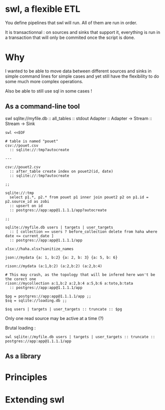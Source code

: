 # swl, a flexible ETL

You define pipelines that swl will run. All of them are run in order.

It is transactionnal : on sources and sinks that support it, everything is run in a transaction that will only be commited once the script is done.

# Why

I wanted to be able to move data between different sources and sinks in simple command lines for simple cases and yet still have the flexibility to do some much more complex operations.

Also be able to still use sql in some cases !

## As a command-line tool

swl sqlite://myfile.db :: all_tables :: stdout
     Adapter :: Adapter -> Stream :: Stream -> Sink

```
swl <<EOF

# table is named "pouet"
csv://pouet.csv
  :: sqlite://:tmp?autocreate

---

csv://pouet2.csv
  :: after_table create index on pouet2(id, date)
  :: sqlite://:tmp?autocreate

;;

sqlite://:tmp
  select p1.*, p2.* from pouet p1 inner join pouet2 p2 on p1.id = p2.source_id as zobi
  :: upsert on id
  :: postgres://app:app@1.1.1.1/app?autocreate

;;

sqlite://myfile.db users | targets | user_targets
  :: [ collection == users ? before_collection delete from haha where date <= current_date ]
  :: postgres://app:app@1.1.1.1/app

xlsx://haha.xlsx?sanitize_names

json://mydata {a: 1, b:2} {a: 2, b: 3} {a: 5, b: 6}

rison://mydata (a:1,b:2) (a:2,b:2) (a:2,b:4)

# This may crash, as the topology that will be infered here won't be the corect one
rison://mycollection a:1,b:2 a:2,b:4 a:5,b:6 a:toto,b:tata
  :: postgres://app:app@1.1.1.1/app
```
```
$pg = postgres://app:app@1.1.1.1/app ;;
$sq = sqlite://loading.db ;;

$sq users | targets | user_targets :: truncate :: $pg
```

Only one read source may be active at a time (?)

Brutal loading :

`swl sqlite://myfile.db users | targets | user_targets :: truncate :: postgres://app:app@1.1.1.1/app`

## As a library



# Principles


# Extending swl
